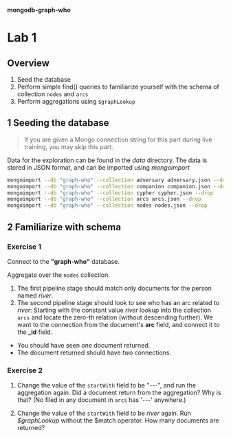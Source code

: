 __mongodb-graph-who__

Lab 1
===========

Overview
-----------

1. Seed the database
1. Perform simple find() queries to familiarize yourself with the schema of collection `nodes` and `arcs`
1. Perform aggregations using `$graphLookup` 


## 1 Seeding the database

> If you are given a Mongo connection string for this part during live training, you may skip this part.

Data for the exploration can be found in the *data* directory.
The data is stored in JSON format, and can be imported using *mongoimport*

```bash
mongoimport --db "graph-who" --collection adversary adversary.json --drop
mongoimport --db "graph-who" --collection companion companion.json --drop
mongoimport --db "graph-who" --collection cypher cypher.json --drop
mongoimport --db "graph-who" --collection arcs arcs.json --drop
mongoimport --db "graph-who" --collection nodes nodes.json --drop
```

## 2 Familiarize with schema

### Exercise 1

Connect to the **"graph-who"** database.

Aggregate over the `nodes` collection.

1. The first pipeline stage should match only documents for the person named *river*.
1. The second pipeline stage should look to see who has an arc related to *river*:
   Starting with the constant value *river* lookup into the collection `arcs` and locate the zero-th relation (without descending further). We want to the connection from the document's **arc** field, and connect it to the **_id** field.

- You should have seen _one_ document returned.
- The document returned should have _two_ connections.

### Exercise 2
1. Change the value of the `startWith` field to be "---", and run the aggregation again.
Did a document return from the aggregation? Why is that? (No filed in any document in `arcs` has '---' anywhere.)

1. Change the value of the `startWith` field to be *river* again. Run _$graphLookup_ without the $match operator.
How many documents are returned?

<!--

db.nodes.aggregate([{$match:{name:'river'}}])
db.nodes.aggregate([
    {$match:{name:'river'}},
    {$graphLookup : {
        from : 'arcs',
        startWith : 'river',
        connectFromField : 'arc',
        connectToField : '_id',
        as : 'arcs',
        maxDepth : 0
    	}
    }
])

db.nodes.aggregate([
    {$match:{name:'river'}},
    {$graphLookup : {
        from : 'arcs',
        startWith : '---',
        connectFromField : 'arc',
        connectToField : '_id',
        as : 'arcs',
        maxDepth : 0
    	}
    }
])


db.nodes.aggregate([
    {$graphLookup : {
        from : 'arcs',
        startWith : 'river',
        connectFromField : 'arc',
        connectToField : '_id',
        as : 'arcs',
        maxDepth : 0
    	}
    }
])



-->